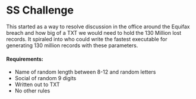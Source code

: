 # SS Challenge

This started as a way to resolve discussion in the office around the Equifax breach and how big of a TXT we would need to hold the 130 Million lost records. It spiraled into who could write the fastest executable for generating 130 million records with these parameters.

#### Requirements:
- Name of random length between 8-12 and random letters
- Social of random 9 digits
- Written out to TXT
- No other rules
